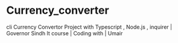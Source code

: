 # Currency_converter
cli Currency Convertor Project  with Typescript , Node.js , inquirer | Governor Sindh It course  | Coding with | Umair
